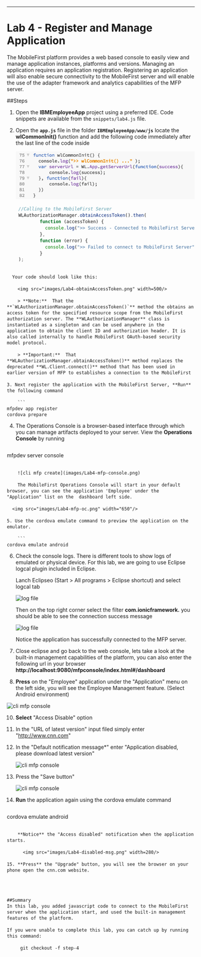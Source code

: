 - - -
# Lab 4 - Register and Manage Application


The MobileFirst platform provides a web based console to easily view and manage application instances, platforms and versions.  Managing an application requires an application registration. Registering an application will also enable secure connectivity to the MobileFirst server and will enable the use of the adapter framework and analytics capabilities of the MFP server.

##Steps

1. Open the **IBMEmployeeApp** project using a preferred IDE. Code snippets are available from the `snippets/lab4.js` file.

1. Open the **`app.js`** file in the folder **`IBMEmployeeApp/www/js`** locate the **wlCommonInit()** function and add the following code immediately after the last line of the code inside

	<img src="images/Lab4-wlcommoninit.png" width=500/>


   ``` javascript
	//Calling to the MobileFirst Server    
	WLAuthorizationManager.obtainAccessToken().then(
	        function (accessToken) {
	          console.log(">> Success - Connected to MobileFirst Server");          
	        },
	        function (error) {
	          console.log(">> Failed to connect to MobileFirst Server");          
	        }
	);
```
  
  Your code should look like this:
  
    <img src="images/Lab4-obtainAccessToken.png" width=500/>
    
	> **Note:**  That the **`WLAuthorizationManager.obtainAccessToken()`** method the obtains an access token for the specified resource scope from the MobileFirst authorization server. The **WLAuthorizationManager** class is instantiated as a singleton and can be used anywhere in the application to obtain the client ID and authorization header. It is also called internally to handle MobileFirst OAuth-based security model protocol.
      
	> **Important:**  That **WLAuthorizationManager.obtainAccessToken()** method replaces the deprecated **WL.Client.connect()** method that has been used in earlier version of MFP to establishes a connection to the MobileFirst       
  
3. Next register the application with the MobileFirst Server, **Run** the following command 

	```
mfpdev app register
cordova prepare
```


        
4. The Operations Console is a browser-based interface through which you can manage artifacts deployed to your server.  View the **Operations Console** by running
	```
mfpdev server console
```

	![cli mfp create](images/Lab4-mfp-console.png)

	The MobileFirst Operations Console will start in your default browser, you can see the application 'Employee' under the "Application" list on the  dashboard left side.

  <img src="images/Lab4-mfp-oc.png" width="650"/>

5. Use the cordova emulate command to preview the application on the emulator.

	```
cordova emulate android
```

6. Check the console logs. There is different tools to show logs of emulated or physical device. For this lab, we are going to use Eclipse logcal plugin included in Eclipse.

	Lanch Eclipseo (Start > All programs > Eclipse shortcut) and select logcal tab
	
	![log file](images/Lab4-logs2.png)
	
	  Then on the top right corner select the filter **com.ionicframework.** you should be able to see the connection success message
	
	![log file](images/Lab4-logs3.png)

  
	Notice the application has successfully connected to the MFP server.
  

8. Close eclipse and go back to the web console, lets take a look at the built-in management capabilities of the platform, you can also enter the following url in your browser  **http://localhost:9080/mfpconsole/index.html#/dashboard**

9. **Press** on the "Employee" application under the "Application" menu on the left side, you will see the Employee Management feature. (Select Android environment)

  ![cli mfp console](images/Lab4-manage.png)
  

10. **Select** "Access Disable" option

11. In the "URL of latest version" input filed simply enter "http://www.cnn.com"

12. In the "Default notification message*" enter "Application disabled, please download latest version"
	  
	![cli mfp console](images/Lab4-access-disable.png)	

13. Press the "Save button"

	![cli mfp console](images/Lab4-access-saved.png)


14. **Run** the application again using the cordova emulate command
	```
cordova emulate android
```

	**Notice** the "Access disabled" notification when the application starts.

	  <img src="images/Lab4-disabled-msg.png" width=280/>

15. **Press** the "Upgrade" button, you will see the browser on your phone open the cnn.com website.
		
	 
	
  
##Summary
In this lab, you added javascript code to connect to the MobileFirst server when the application start, and used the built-in management features of the platform.

If you were unable to complete this lab, you can catch up by running this command:

     git checkout -f step-4
